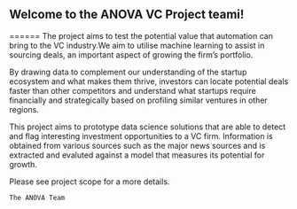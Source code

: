 <h2> Welcome to the ANOVA VC Project teami! </h2>
======
The project aims to test the potential value that automation can bring to the VC industry.We aim to utilise machine learning to assist in sourcing deals, an important aspect of growing the firm’s portfolio.

By drawing data to complement our understanding of the startup ecosystem and what makes them thrive, investors can locate potential deals faster than other competitors and understand what startups require financially and strategically based on profiling similar ventures in other regions.

This project aims to prototype data science solutions that are  able to detect and flag interesting investment opportunities to a VC firm. Information is obtained from various sources such as the major news sources and is extracted and evaluted against a model that measures its potential for growth.

Please see project scope for a more details.


```
The ANOVA Team
```
